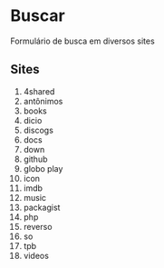 # Buscar
Formulário de busca em diversos sites

## Sites
1. 4shared
1. antônimos
1. books
1. dicio
1. discogs
1. docs
1. down
1. github
1. globo play
1. icon
1. imdb
1. music
1. packagist
1. php
1. reverso
1. so
1. tpb
1. videos

